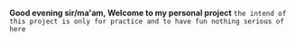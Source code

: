 **Good evening sir/ma'am, Welcome to my personal project**
`the intend of this project is only for practice and to have fun nothing serious of here `
